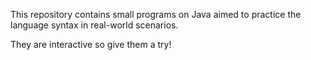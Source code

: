 This repository contains small programs on Java aimed to practice the language syntax in real-world scenarios. 

They are interactive so give them a try!
